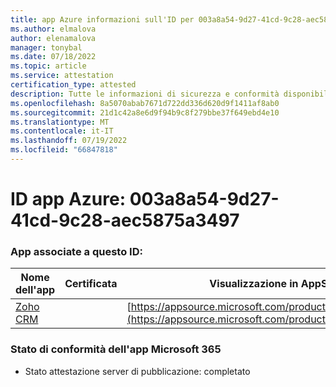 ```yaml
---
title: app Azure informazioni sull'ID per 003a8a54-9d27-41cd-9c28-aec5875a3497
ms.author: elmalova
author: elenamalova
manager: tonybal
ms.date: 07/18/2022
ms.topic: article
ms.service: attestation
certification_type: attested
description: Tutte le informazioni di sicurezza e conformità disponibili per 003a8a54-9d27-41cd-9c28-aec5875a3497.
ms.openlocfilehash: 8a5070abab7671d722dd336d620d9f1411af8ab0
ms.sourcegitcommit: 21d1c42a8e6d9f94b9c8f279bbe37f649ebd4e10
ms.translationtype: MT
ms.contentlocale: it-IT
ms.lasthandoff: 07/19/2022
ms.locfileid: "66847818"
---
```

# <a name="azure-app-id-003a8a54-9d27-41cd-9c28-aec5875a3497"></a>ID app Azure: 003a8a54-9d27-41cd-9c28-aec5875a3497


### <a name="apps-associated-with-this-id"></a>App associate a questo ID:
| **Nome dell'app** | **Certificata** | **Visualizzazione in AppSource** |
|--------------|---------------|-----------------------|
| [Zoho CRM](../forward/WA104382094.md) |  | [https://appsource.microsoft.com/product/office/WA104382094](https://appsource.microsoft.com/product/office/WA104382094) |

### <a name="microsoft-365-app-compliance-status"></a>Stato di conformità dell'app Microsoft 365
- Stato attestazione server di pubblicazione: completato
